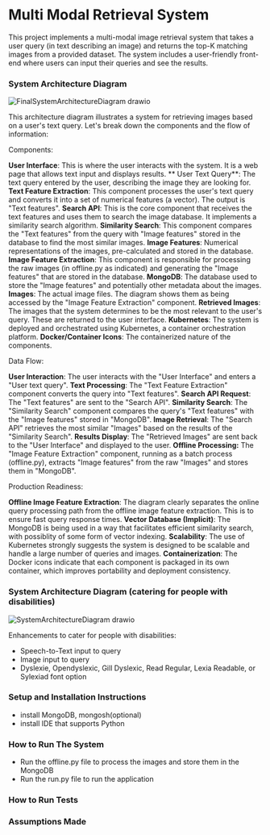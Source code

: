 # Multi Modal Retrieval System

This project implements a multi-modal image retrieval system that takes a user query (in text
describing an image) and returns the top-K matching images from a provided dataset. The
system includes a user-friendly front-end where users can input their queries and see the
results.

### System Architecture Diagram
![FinalSystemArchitectureDiagram drawio](https://github.com/user-attachments/assets/0eedef67-0333-4809-95db-f133edfb82e2)

This architecture diagram illustrates a system for retrieving images based on a user's text query. Let's break down the components and the flow of information:

Components:

**User Interface**: This is where the user interacts with the system. It is a web page 
   that allows text input and displays results.
   ** User Text Query**: The text query entered by the user, describing the image they are looking for.
**Text Feature Extraction**: This component processes the user's text query and converts it into a 
   set of numerical features (a vector). The output is "Text features".
**Search API**: This is the core component that receives the text features and uses them to search 
   the image database. It implements a similarity search algorithm.
**Similarity Search**: This component compares the "Text features" from the query with "Image features" 
    stored in the database to find the most similar images.
**Image Features**: Numerical representations of the images, pre-calculated and stored in the database. 
**Image Feature Extraction**: This component is responsible for processing the raw images (in offline.py as indicated) 
    and generating the "Image features" that are stored in the database.
**MongoDB**: The database used to store the "Image features" and potentially other metadata about the images.
**Images**: The actual image files. The diagram shows them as being accessed by the "Image Feature Extraction" component.
**Retrieved Images**: The images that the system determines to be the most relevant to the user's query. These 
    are returned to the user interface.
**Kubernetes**: The system is deployed and orchestrated using Kubernetes, a container orchestration platform. 
**Docker/Container Icons**: The containerized nature of the components.

Data Flow:

**User Interaction**: The user interacts with the "User Interface" and enters a "User text query".
**Text Processing**: The "Text Feature Extraction" component converts the query into "Text features".
**Search API Request**: The "Text features" are sent to the "Search API".
**Similarity Search**: The "Similarity Search" component compares the query's "Text features" with the 
    "Image features" stored in "MongoDB".
**Image Retrieval**: The "Search API" retrieves the most similar "Images" based on the results of the "Similarity Search".
**Results Display**: The "Retrieved Images" are sent back to the "User Interface" and displayed to the user.
**Offline Processing:** The "Image Feature Extraction" component, running as a batch process (offline.py), 
    extracts "Image features" from the raw "Images" and stores them in "MongoDB".

Production Readiness:

**Offline Image Feature Extraction**: The diagram clearly separates the online query processing path from the offline image feature extraction. This is to ensure fast query response times.
**Vector Database (Implicit)**: The MongoDB is being used in a way that facilitates efficient similarity search, with possiblity of some form of vector indexing.
**Scalability**: The use of Kubernetes strongly suggests the system is designed to be scalable and handle a large number of queries and images.
**Containerization**: The Docker icons indicate that each component is packaged in its own container, which improves portability and deployment consistency.

### System Architecture Diagram (catering for people with disabilities)
![SystemArchitectureDiagram drawio](https://github.com/user-attachments/assets/26e69090-1921-47d5-9d28-7e2efa6fe919)

Enhancements to cater for people with disabilities:
- Speech-to-Text input to query
- Image input to query
- Dyslexie, Opendyslexic, Gill Dyslexic, Read Regular, Lexia Readable, or Sylexiad font option 

### Setup and Installation Instructions
- install MongoDB, mongosh(optional)
- install IDE that supports Python

### How to Run The System
- Run the offline.py file to process the images and store them in the MongoDB
- Run the run.py file to run the application

### How to Run Tests

### Assumptions Made
